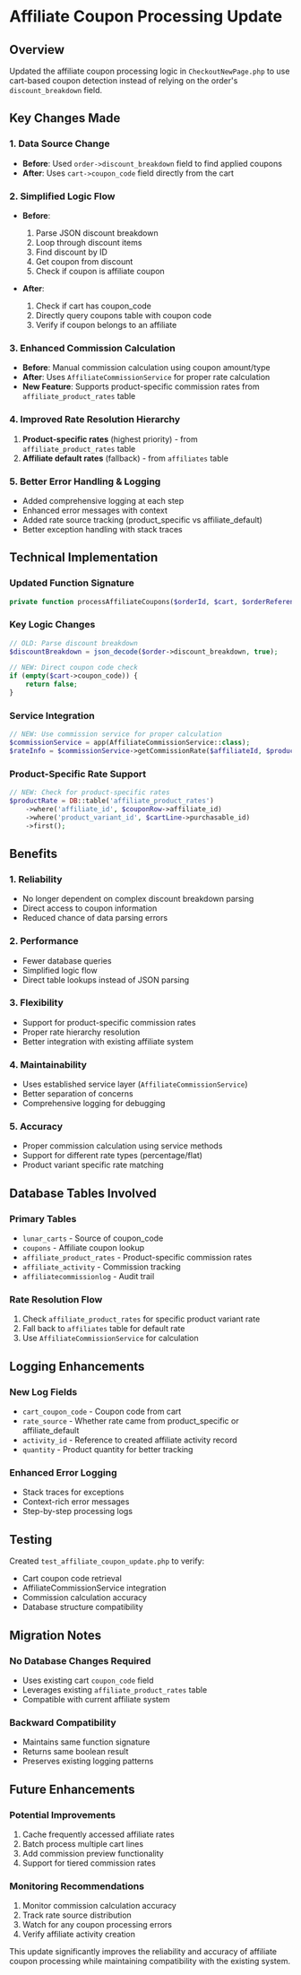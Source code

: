 # Affiliate Coupon Processing Update

## Overview
Updated the affiliate coupon processing logic in `CheckoutNewPage.php` to use cart-based coupon detection instead of relying on the order's `discount_breakdown` field.

## Key Changes Made

### 1. Data Source Change
- **Before**: Used `order->discount_breakdown` field to find applied coupons
- **After**: Uses `cart->coupon_code` field directly from the cart

### 2. Simplified Logic Flow
- **Before**: 
  1. Parse JSON discount breakdown
  2. Loop through discount items
  3. Find discount by ID
  4. Get coupon from discount
  5. Check if coupon is affiliate coupon

- **After**:
  1. Check if cart has coupon_code
  2. Directly query coupons table with coupon code
  3. Verify if coupon belongs to an affiliate

### 3. Enhanced Commission Calculation
- **Before**: Manual commission calculation using coupon amount/type
- **After**: Uses `AffiliateCommissionService` for proper rate calculation
- **New Feature**: Supports product-specific commission rates from `affiliate_product_rates` table

### 4. Improved Rate Resolution Hierarchy
1. **Product-specific rates** (highest priority) - from `affiliate_product_rates` table
2. **Affiliate default rates** (fallback) - from `affiliates` table

### 5. Better Error Handling & Logging
- Added comprehensive logging at each step
- Enhanced error messages with context
- Added rate source tracking (product_specific vs affiliate_default)
- Better exception handling with stack traces

## Technical Implementation

### Updated Function Signature
```php
private function processAffiliateCoupons($orderId, $cart, $orderReference)
```

### Key Logic Changes
```php
// OLD: Parse discount breakdown
$discountBreakdown = json_decode($order->discount_breakdown, true);

// NEW: Direct coupon code check
if (empty($cart->coupon_code)) {
    return false;
}
```

### Service Integration
```php
// NEW: Use commission service for proper calculation
$commissionService = app(AffiliateCommissionService::class);
$rateInfo = $commissionService->getCommissionRate($affiliateId, $productVariantId);
```

### Product-Specific Rate Support
```php
// NEW: Check for product-specific rates
$productRate = DB::table('affiliate_product_rates')
    ->where('affiliate_id', $couponRow->affiliate_id)
    ->where('product_variant_id', $cartLine->purchasable_id)
    ->first();
```

## Benefits

### 1. Reliability
- No longer dependent on complex discount breakdown parsing
- Direct access to coupon information
- Reduced chance of data parsing errors

### 2. Performance
- Fewer database queries
- Simplified logic flow
- Direct table lookups instead of JSON parsing

### 3. Flexibility
- Support for product-specific commission rates
- Proper rate hierarchy resolution
- Better integration with existing affiliate system

### 4. Maintainability
- Uses established service layer (`AffiliateCommissionService`)
- Better separation of concerns
- Comprehensive logging for debugging

### 5. Accuracy
- Proper commission calculation using service methods
- Support for different rate types (percentage/flat)
- Product variant specific rate matching

## Database Tables Involved

### Primary Tables
- `lunar_carts` - Source of coupon_code
- `coupons` - Affiliate coupon lookup
- `affiliate_product_rates` - Product-specific commission rates
- `affiliate_activity` - Commission tracking
- `affiliatecommissionlog` - Audit trail

### Rate Resolution Flow
1. Check `affiliate_product_rates` for specific product variant rate
2. Fall back to `affiliates` table for default rate
3. Use `AffiliateCommissionService` for calculation

## Logging Enhancements

### New Log Fields
- `cart_coupon_code` - Coupon code from cart
- `rate_source` - Whether rate came from product_specific or affiliate_default
- `activity_id` - Reference to created affiliate activity record
- `quantity` - Product quantity for better tracking

### Enhanced Error Logging
- Stack traces for exceptions
- Context-rich error messages
- Step-by-step processing logs

## Testing

Created `test_affiliate_coupon_update.php` to verify:
- Cart coupon code retrieval
- AffiliateCommissionService integration
- Commission calculation accuracy
- Database structure compatibility

## Migration Notes

### No Database Changes Required
- Uses existing cart `coupon_code` field
- Leverages existing `affiliate_product_rates` table
- Compatible with current affiliate system

### Backward Compatibility
- Maintains same function signature
- Returns same boolean result
- Preserves existing logging patterns

## Future Enhancements

### Potential Improvements
1. Cache frequently accessed affiliate rates
2. Batch process multiple cart lines
3. Add commission preview functionality
4. Support for tiered commission rates

### Monitoring Recommendations
1. Monitor commission calculation accuracy
2. Track rate source distribution
3. Watch for any coupon processing errors
4. Verify affiliate activity creation

This update significantly improves the reliability and accuracy of affiliate coupon processing while maintaining compatibility with the existing system.